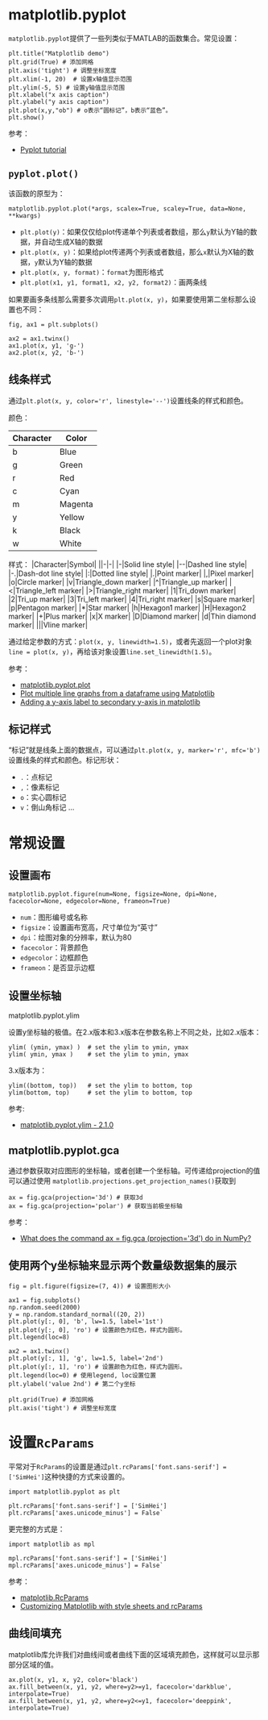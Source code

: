 # matplotlib.pyplot

`matplotlib.pyplot`提供了一些列类似于MATLAB的函数集合。常见设置：

```
plt.title("Matplotlib demo")
plt.grid(True) # 添加网格
plt.axis('tight') # 调整坐标宽度
plt.xlim(-1, 20)  # 设置x轴值显示范围
plt.ylim(-5, 5) # 设置y轴值显示范围
plt.xlabel("x axis caption")
plt.ylabel("y axis caption")
plt.plot(x,y,"ob") # o表示“圆标记”，b表示“蓝色”。
plt.show()
```

参考：

- [Pyplot tutorial](https://matplotlib.org/stable/tutorials/pyplot.html)


## `pyplot.plot()`

该函数的原型为：

```
matplotlib.pyplot.plot(*args, scalex=True, scaley=True, data=None, **kwargs)
```

- `plt.plot(y)`：如果仅仅给plot传递单个列表或者数组，那么`y`默认为Y轴的数据，并自动生成X轴的数据
- `plt.plot(x, y)`：如果给plot传递两个列表或者数组，那么`x`默认为X轴的数据，`y`默认为Y轴的数据
- `plt.plot(x, y, format)`：`format`为图形格式
- `plt.plot(x1, y1, format1, x2, y2, format2)`：画两条线

如果要画多条线那么需要多次调用`plt.plot(x, y)`，如果要使用第二坐标那么设置也不同：

```
fig, ax1 = plt.subplots()

ax2 = ax1.twinx()
ax1.plot(x, y1, 'g-')
ax2.plot(x, y2, 'b-')
```


## 线条样式

通过`plt.plot(x, y, color='r', linestyle='--')`设置线条的样式和颜色。

颜色：

|Character|Color|
|-|-|
|b|Blue|
|g|Green|
|r|Red|
|c|Cyan|
|m|Magenta|
|y|Yellow|
|k|Black|
|w|White|

样式：
|Character|Symbol|
||-|-|
|-|Solid line style|
|--|Dashed line style|
|-.|Dash-dot line style|
|:|Dotted line style|
|.|Point marker|
|,|Pixel marker|
|o|Circle marker|
|v|Triangle_down marker|
|^|Triangle_up marker|
|<|Triangle_left marker|
|>|Triangle_right marker|
|1|Tri_down marker|
|2|Tri_up marker|
|3|Tri_left marker|
|4|Tri_right marker|
|s|Square marker|
|p|Pentagon marker|
|*|Star marker|
|h|Hexagon1 marker|
|H|Hexagon2 marker|
|+|Plus marker|
|x|X marker|
|D|Diamond marker|
|d|Thin diamond marker|
|||Vline marker|


通过给定参数的方式：`plot(x, y, linewidth=1.5)`，或者先返回一个plot对象`line = plot(x, y)`，再给该对象设置`line.set_linewidth(1.5)`。


参考：

- [matplotlib.pyplot.plot](https://matplotlib.org/stable/api/_as_gen/matplotlib.pyplot.plot.html)
- [Plot multiple line graphs from a dataframe using Matplotlib](https://stackoverflow.com/questions/70995638/plot-multiple-line-graphs-from-a-dataframe-using-matplotlib)
- [Adding a y-axis label to secondary y-axis in matplotlib](https://stackoverflow.com/questions/14762181/adding-a-y-axis-label-to-secondary-y-axis-in-matplotlib)


## 标记样式

“标记”就是线条上面的数据点，可以通过`plt.plot(x, y, marker='r', mfc='b')`设置线条的样式和颜色。标记形状：

- `.`：点标记
- `,`：像素标记
- `o`：实心圆标记
- `v`：倒山角标记
...


# 常规设置

## 设置画布

```
matplotlib.pyplot.figure(num=None, figsize=None, dpi=None, facecolor=None, edgecolor=None, frameon=True)
```

- `num`：图形编号或名称
- `figsize`：设置画布宽高，尺寸单位为“英寸”
- `dpi`：绘图对象的分辨率，默认为80
- `facecolor`：背景颜色
- `edgecolor`：边框颜色
- `frameon`：是否显示边框


## 设置坐标轴

matplotlib.pyplot.ylim

设置y坐标轴的极值。在2.x版本和3.x版本在参数名称上不同之处，比如2.x版本：

```
ylim( (ymin, ymax) )  # set the ylim to ymin, ymax
ylim( ymin, ymax )    # set the ylim to ymin, ymax
```

3.x版本为：

```
ylim((bottom, top))   # set the ylim to bottom, top
ylim(bottom, top)     # set the ylim to bottom, top
```

参考:

- [matplotlib.pyplot.ylim - 2.1.0](https://matplotlib.org/2.1.0/api/_as_gen/matplotlib.pyplot.ylim.html)


## matplotlib.pyplot.gca

通过参数获取对应图形的坐标轴，或者创建一个坐标轴。可传递给projection的值可以通过使用
`matplotlib.projections.get_projection_names()`获取到

```
ax = fig.gca(projection='3d') # 获取3d
ax = fig.gca(projection='polar') # 获取当前极坐标轴
```

参考：

- [What does the command ax = fig.gca (projection='3d') do in NumPy?](https://www.quora.com/What-does-the-command-ax-fig-gca-projection-3d-do-in-NumPy)


## 使用两个y坐标轴来显示两个数量级数据集的展示

```
fig = plt.figure(figsize=(7, 4)) # 设置图形大小

ax1 = fig.subplots()
np.random.seed(2000)
y = np.random.standard_normal((20, 2))
plt.plot(y[:, 0], 'b', lw=1.5, label='1st')
plt.plot(y[:, 0], 'ro') # 设置颜色为红色，样式为圆形。
plt.legend(loc=8)

ax2 = ax1.twinx()
plt.plot(y[:, 1], 'g', lw=1.5, label='2nd')
plt.plot(y[:, 1], 'ro') # 设置颜色为红色，样式为圆形。
plt.legend(loc=0) # 使用legend, loc设置位置
plt.ylabel('value 2nd') # 第二个y坐标

plt.grid(True) # 添加网格
plt.axis('tight') # 调整坐标宽度
```


# 设置`RcParams`

平常对于`RcParams`的设置是通过`plt.rcParams['font.sans-serif'] = ['SimHei']`这种快捷的方式来设置的。

```
import matplotlib.pyplot as plt

plt.rcParams['font.sans-serif'] = ['SimHei']
plt.rcParams['axes.unicode_minus'] = False`
```

更完整的方式是：

```
import matplotlib as mpl

mpl.rcParams['font.sans-serif'] = ['SimHei']
mpl.rcParams['axes.unicode_minus'] = False`
```

参考：

- [matplotlib.RcParams](https://matplotlib.org/stable/api/matplotlib_configuration_api.html#matplotlib.RcParams)
- [Customizing Matplotlib with style sheets and rcParams](https://matplotlib.org/stable/users/explain/customizing.html)


## 曲线间填充

matplotlib库允许我们对曲线间或者曲线下面的区域填充颜色，这样就可以显示那部分区域的值。

```
ax.plot(x, y1, x, y2, color='black')
ax.fill_between(x, y1, y2, where=y2>=y1, facecolor='darkblue', interpolate=True)
ax.fill_between(x, y1, y2, where=y2<=y1, facecolor='deeppink', interpolate=True)
```